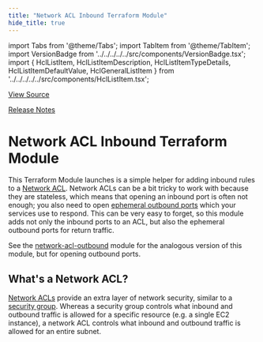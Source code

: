 ```yaml
---
title: "Network ACL Inbound Terraform Module"
hide_title: true
---
```


import Tabs from '@theme/Tabs';
import TabItem from '@theme/TabItem';
import VersionBadge from '../../../../../src/components/VersionBadge.tsx';
import { HclListItem, HclListItemDescription, HclListItemTypeDetails, HclListItemDefaultValue, HclGeneralListItem } from '../../../../../src/components/HclListItem.tsx';

<a href="https://github.com/gruntwork-io/terraform-aws-vpc/tree/main/modules%2Fnetwork-acl-inbound" className="link-button" title="View the source code for this module in GitHub.">View Source</a>

<a href="https://github.com/gruntwork-io/terraform-aws-vpc/releases?q=" className="link-button" title="Release notes for only the service catalog versions which impacted this service.">Release Notes</a>

# Network ACL Inbound Terraform Module

This Terraform Module launches is a simple helper for adding inbound rules to a [Network
ACL](http://docs.aws.amazon.com/AmazonVPC/latest/UserGuide/VPC_ACLs.html). Network ACLs can be a bit tricky to work
with because they are stateless, which means that opening an inbound port is often not enough; you also need to open
[ephemeral outbound ports](http://docs.aws.amazon.com/AmazonVPC/latest/UserGuide/VPC_ACLs.html#VPC_ACLs_Ephemeral_Ports)
which your services use to respond. This can be very easy to forget, so this module adds not only the inbound ports to
an ACL, but also the ephemeral outbound ports for return traffic.

See the [network-acl-outbound](https://github.com/gruntwork-io/terraform-aws-vpc/tree/main/modules/network-acl-outbound) module for the analogous version of this module, but for opening
outbound ports.

## What's a Network ACL?

[Network ACLs](http://docs.aws.amazon.com/AmazonVPC/latest/UserGuide/VPC_ACLs.html) provide an extra layer of network
security, similar to a [security group](http://docs.aws.amazon.com/AWSEC2/latest/UserGuide/using-network-security.html).
Whereas a security group controls what inbound and outbound traffic is allowed for a specific resource (e.g. a single
EC2 instance), a network ACL controls what inbound and outbound traffic is allowed for an entire subnet.


<!-- ##DOCS-SOURCER-START
{
  "originalSources": [
    "https://github.com/gruntwork-io/terraform-aws-vpc/tree/modules%2Fnetwork-acl-inbound%2Freadme.md",
    "https://github.com/gruntwork-io/terraform-aws-vpc/tree/modules%2Fnetwork-acl-inbound%2Fvariables.tf",
    "https://github.com/gruntwork-io/terraform-aws-vpc/tree/modules%2Fnetwork-acl-inbound%2Foutputs.tf"
  ],
  "sourcePlugin": "module-catalog-api",
  "hash": "d0fe688ed59b379e7a9f807c8d84b65f"
}
##DOCS-SOURCER-END -->

